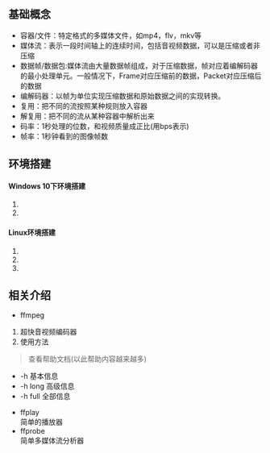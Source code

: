 ## 基础概念
* 容器/文件：特定格式的多媒体文件，如mp4，flv，mkv等
* 媒体流：表示一段时间轴上的连续时间，包括音视频数据，可以是压缩或者非压缩
* 数据帧/数据包:媒体流由大量数据帧组成，对于压缩数据，帧对应着编解码器的最小处理单元。一般情况下，Frame对应压缩前的数据，Packet对应压缩后的数据
* 编解码器：以帧为单位实现压缩数据和原始数据之间的实现转换。
* 复用：把不同的流按照某种规则放入容器
* 解复用：把不同的流从某种容器中解析出来
* 码率：1秒处理的位数，和视频质量成正比(用bps表示)
* 帧率：1秒钟看到的图像帧数

## 环境搭建
#### Windows 10下环境搭建
1. 
2.   

#### Linux环境搭建
1. 
2. 
3. 

## 相关介绍
* ffmpeg  
1. 超快音视频编码器
2. 使用方法  
> 查看帮助文档(以此帮助内容越来越多)
+ -h 基本信息
+ -h long 高级信息
+ -h full 全部信息

* ffplay  
简单的播放器
* ffprobe  
简单多媒体流分析器

## 